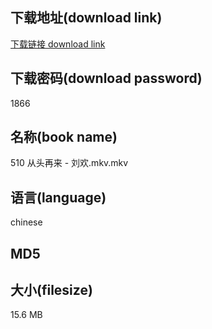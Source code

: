 ## 下载地址(download link)
[下载链接 download link](https://voluble-croquembouche-d321dc.netlify.app/?s=510+%E4%BB%8E%E5%A4%B4%E5%86%8D%E6%9D%A5+-+%E5%88%98%E6%AC%A2.mkv)

## 下载密码(download password)
1866

## 名称(book name)
510 从头再来 - 刘欢.mkv.mkv

## 语言(language)
chinese

## MD5


## 大小(filesize)
15.6 MB
